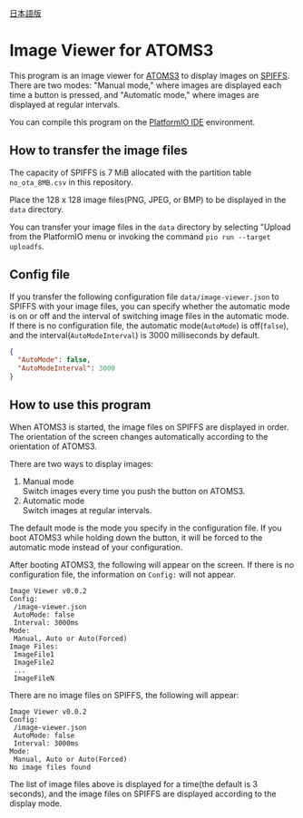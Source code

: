 [日本語版](README_ja_JP.md)

# Image Viewer for ATOMS3

This program is an image viewer for [ATOMS3](https://shop.m5stack.com/products/atoms3-dev-kit-w-0-85-inch-screen?variant=43676991258881) to display images on [SPIFFS](https://docs.espressif.com/projects/esp-idf/en/latest/esp32s3/api-reference/storage/spiffs.html). There are two modes: "Manual mode," where images are displayed each time a button is pressed, and "Automatic mode," where images are displayed at regular intervals.

You can compile this program on the [PlatformIO IDE](https://platformio.org/platformio-ide) environment.

## How to transfer the image files

The capacity of SPIFFS is 7 MiB allocated with the partition table `no_ota_8MB.csv` in this repository.

Place the 128 x 128 image files(PNG, JPEG, or BMP) to be displayed in the `data` directory.

You can transfer your image files in the `data` directory by selecting "Upload from the PlatformIO menu or invoking the command `pio run --target uploadfs`.

## Config file

If you transfer the following configuration file `data/image-viewer.json` to SPIFFS with your image files, you can specify whether the automatic mode is on or off and the interval of switching image files in the automatic mode. If there is no configuration file, the automatic mode(`AutoMode`) is off(`false`), and the interval(`AutoModeInterval`) is 3000 milliseconds by default.

```json
{
  "AutoMode": false,
  "AutoModeInterval": 3000
}
```

## How to use this program

When ATOMS3 is started, the image files on SPIFFS are displayed in order. The orientation of the screen changes automatically according to the orientation of ATOMS3.

There are two ways to display images:

1. Manual mode  
   Switch images every time you push the button on ATOMS3.
2. Automatic mode  
   Switch images at regular intervals.

The default mode is the mode you specify in the configuration file. If you boot ATOMS3 while holding down the button, it will be forced to the automatic mode instead of your configuration.

After booting ATOMS3, the following will appear on the screen. If there is no configuration file, the information on `Config:` will not appear.

```text
Image Viewer v0.0.2
Config:
 /image-viewer.json
 AutoMode: false
 Interval: 3000ms
Mode:
 Manual, Auto or Auto(Forced)
Image Files:
 ImageFile1
 ImageFile2
 ...
 ImageFileN
```

There are no image files on SPIFFS, the following will appear:

```text
Image Viewer v0.0.2
Config:
 /image-viewer.json
 AutoMode: false
 Interval: 3000ms
Mode:
 Manual, Auto or Auto(Forced)
No image files found
```

The list of image files above is displayed for a time(the default is 3 seconds), and the image files on SPIFFS are displayed according to the display mode.
